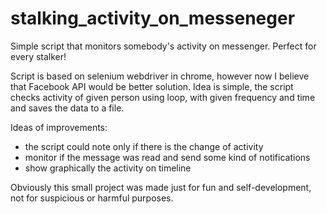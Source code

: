 # stalking_activity_on_messeneger
Simple script that monitors somebody's activity on messenger. Perfect for every stalker!

Script is based on selenium webdriver in chrome, however now I believe that Facebook API would be better solution. 
Idea is simple, the script checks activity of given person using loop, with given frequency and time and saves the data to a file.

Ideas of improvements:
- the script could note only if there is the change of activity
- monitor if the message was read and send some kind of notifications
- show graphically the activity on timeline 

Obviously this small project was made just for fun and self-development, not for suspicious or harmful purposes.


